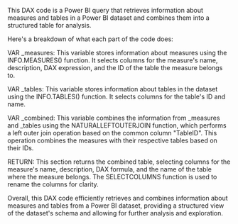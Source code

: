 This DAX code is a Power BI query that retrieves information about measures and tables in a Power BI dataset and combines them into a structured table for analysis.

Here's a breakdown of what each part of the code does:

VAR _measures: This variable stores information about measures using the INFO.MEASURES() function. It selects columns for the measure's name, description, DAX expression, and the ID of the table the measure belongs to.

VAR _tables: This variable stores information about tables in the dataset using the INFO.TABLES() function. It selects columns for the table's ID and name.

VAR _combined: This variable combines the information from _measures and _tables using the NATURALLEFTOUTERJOIN function, which performs a left outer join operation based on the common column "TableID". This operation combines the measures with their respective tables based on their IDs.

RETURN: This section returns the combined table, selecting columns for the measure's name, description, DAX formula, and the name of the table where the measure belongs. The SELECTCOLUMNS function is used to rename the columns for clarity.

Overall, this DAX code efficiently retrieves and combines information about measures and tables from a Power BI dataset, providing a structured view of the dataset's schema and allowing for further analysis and exploration.
